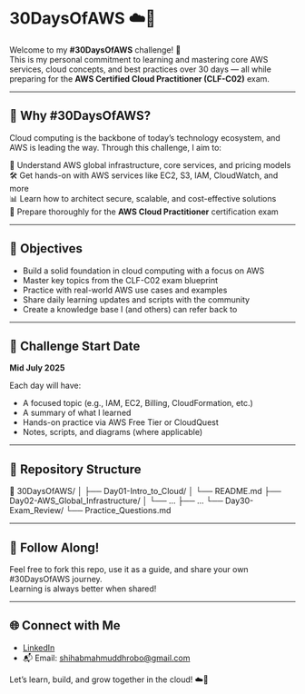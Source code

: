 # 30DaysOfAWS ☁️🚀

Welcome to my **#30DaysOfAWS** challenge! 🎯  
This is my personal commitment to learning and mastering core AWS services, cloud concepts, and best practices over 30 days — all while preparing for the **AWS Certified Cloud Practitioner (CLF-C02)** exam.

---

## 📌 Why #30DaysOfAWS?

Cloud computing is the backbone of today’s technology ecosystem, and AWS is leading the way. Through this challenge, I aim to:

🧠 Understand AWS global infrastructure, core services, and pricing models  
🛠️ Get hands-on with AWS services like EC2, S3, IAM, CloudWatch, and more  
📊 Learn how to architect secure, scalable, and cost-effective solutions  
📜 Prepare thoroughly for the **AWS Cloud Practitioner** certification exam  

---

## 🎯 Objectives

- Build a solid foundation in cloud computing with a focus on AWS  
- Master key topics from the CLF-C02 exam blueprint  
- Practice with real-world AWS use cases and examples  
- Share daily learning updates and scripts with the community  
- Create a knowledge base I (and others) can refer back to

---

## 📅 Challenge Start Date

**Mid July 2025**

Each day will have:
- A focused topic (e.g., IAM, EC2, Billing, CloudFormation, etc.)
- A summary of what I learned
- Hands-on practice via AWS Free Tier or CloudQuest
- Notes, scripts, and diagrams (where applicable)

---

## 📂 Repository Structure

📁 30DaysOfAWS/
│
├── Day01-Intro_to_Cloud/
│ └── README.md
├── Day02-AWS_Global_Infrastructure/
│ └── ...
├── ...
└── Day30-Exam_Review/
└── Practice_Questions.md


---

## 🌱 Follow Along!

Feel free to fork this repo, use it as a guide, and share your own #30DaysOfAWS journey.  
Learning is always better when shared!

---

## 🌐 Connect with Me

- [LinkedIn](https://www.linkedin.com/in/shihab-mahmud-dhrobo-22b79816a/)  
- 📬 Email: shihabmahmuddhrobo@gmail.com

Let’s learn, build, and grow together in the cloud! ☁️🚀

